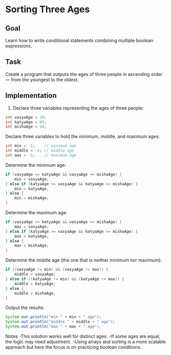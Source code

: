 
# Sorting Three Ages

## Goal

Learn how to write conditional statements combining multiple boolean expressions.

## Task

Create a program that outputs the ages of three people in ascending order — from the youngest to the oldest.

## Implementation

1. Declare three variables representing the ages of three people:

```java
int vasyaAge = 10;
int katyaAge = 65;
int mishaAge = 34;
```

Declare three variables to hold the minimum, middle, and maximum ages:

```java
int min = -1;    // minimum age
int middle = -1; // middle age
int max = -1;    // maximum age
```

Determine the minimum age:

```java
if (vasyaAge <= katyaAge && vasyaAge <= mishaAge) {
    min = vasyaAge;
} else if (katyaAge <= vasyaAge && katyaAge <= mishaAge) {
    min = katyaAge;
} else {
    min = mishaAge;
}
```

Determine the maximum age:

```java
if (vasyaAge >= katyaAge && vasyaAge >= mishaAge) {
    max = vasyaAge;
} else if (katyaAge >= vasyaAge && katyaAge >= mishaAge) {
    max = katyaAge;
} else {
    max = mishaAge;
}
```

Determine the middle age (the one that is neither minimum nor maximum):

```java
if ((vasyaAge != min) && (vasyaAge != max)) {
    middle = vasyaAge;
} else if ((katyaAge != min) && (katyaAge != max)) {
    middle = katyaAge;
} else {
    middle = mishaAge;
}
```

Output the results:

```java
System.out.println("min " + min + " age");
System.out.println("middle " + middle + " age");
System.out.println("max " + max + " age");
```

Notes
-This solution works well for distinct ages.
-If some ages are equal, the logic may need adjustment.
-Using arrays and sorting is a more scalable approach but here the focus is on practicing boolean conditions.

